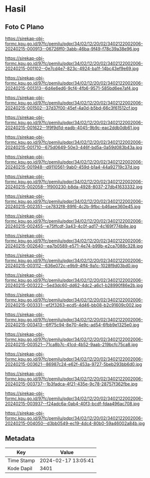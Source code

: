 # Hasil

## Foto C Plano

https://sirekap-obj-formc.kpu.go.id/97fc/pemilu/pdpr/34/02/12/20/02/3402122002006-20240215-000913--06726ff0-3abb-46ba-9f49-f78c39a38e96.jpg

https://sirekap-obj-formc.kpu.go.id/97fc/pemilu/pdpr/34/02/12/20/02/3402122002006-20240215-001102--0e7cd4e7-823c-4924-ba1f-14bc43ef9e69.jpg

https://sirekap-obj-formc.kpu.go.id/97fc/pemilu/pdpr/34/02/12/20/02/3402122002006-20240215-001313--6d4e6ed6-9cf4-4fb6-9571-585bd6ee7af4.jpg

https://sirekap-obj-formc.kpu.go.id/97fc/pemilu/pdpr/34/02/12/20/02/3402122002006-20240215-001502--37d37f00-45ef-4a0d-b5bd-66c3f61512cf.jpg

https://sirekap-obj-formc.kpu.go.id/97fc/pemilu/pdpr/34/02/12/20/02/3402122002006-20240215-001622--1f9f9d1d-eadb-4045-9b9c-eac2ddb0db61.jpg

https://sirekap-obj-formc.kpu.go.id/97fc/pemilu/pdpr/34/02/12/20/02/3402122002006-20240215-001710--675d0649-50e3-446f-bd5a-0a59d083b43a.jpg

https://sirekap-obj-formc.kpu.go.id/97fc/pemilu/pdpr/34/02/12/20/02/3402122002006-20240215-001948--d9110561-9ab0-459d-b1a4-44a92719c37d.jpg

https://sirekap-obj-formc.kpu.go.id/97fc/pemilu/pdpr/34/02/12/20/02/3402122002006-20240215-002058--1f900230-b8da-4928-8037-27db41633332.jpg

https://sirekap-obj-formc.kpu.go.id/97fc/pemilu/pdpr/34/02/12/20/02/3402122002006-20240215-002351--ce7832f8-89f6-4c2b-9fbc-b46aee360e45.jpg

https://sirekap-obj-formc.kpu.go.id/97fc/pemilu/pdpr/34/02/12/20/02/3402122002006-20240215-002455--e75ffcdf-3a43-4c0f-ad17-4c169f774b8e.jpg

https://sirekap-obj-formc.kpu.go.id/97fc/pemilu/pdpr/34/02/12/20/02/3402122002006-20240215-002640--ea7b0589-e571-4e74-b99b-e2ca7088c328.jpg

https://sirekap-obj-formc.kpu.go.id/97fc/pemilu/pdpr/34/02/12/20/02/3402122002006-20240215-003112--636e072c-e9b9-4ff4-9a1c-1028f9d03bd0.jpg

https://sirekap-obj-formc.kpu.go.id/97fc/pemilu/pdpr/34/02/12/20/02/3402122002006-20240215-003222--5ed3dc60-dd62-4dc2-a6c1-b28990f86e2b.jpg

https://sirekap-obj-formc.kpu.go.id/97fc/pemilu/pdpr/34/02/12/20/02/3402122002006-20240215-003331--ef2f3263-ecd5-4d46-bb08-b2c91609c002.jpg

https://sirekap-obj-formc.kpu.go.id/97fc/pemilu/pdpr/34/02/12/20/02/3402122002006-20240215-003413--6ff75c94-8e70-4e9c-ad54-6fbb9e1325e0.jpg

https://sirekap-obj-formc.kpu.go.id/97fc/pemilu/pdpr/34/02/12/20/02/3402122002006-20240215-003521--71ca8b7c-41cd-4b52-9aab-219bcfc75ca8.jpg

https://sirekap-obj-formc.kpu.go.id/97fc/pemilu/pdpr/34/02/12/20/02/3402122002006-20240215-003621--86987c24-e62f-453a-9727-5beb293bb6d0.jpg

https://sirekap-obj-formc.kpu.go.id/97fc/pemilu/pdpr/34/02/12/20/02/3402122002006-20240215-003737--1b3fadca-4f21-435e-9c78-28757f362fbe.jpg

https://sirekap-obj-formc.kpu.go.id/97fc/pemilu/pdpr/34/02/12/20/02/3402122002006-20240215-003937--f24adc6a-0ab4-40f3-bcdf-fdaa496ac708.jpg

https://sirekap-obj-formc.kpu.go.id/97fc/pemilu/pdpr/34/02/12/20/02/3402122002006-20240215-004050--d3bb0549-ec19-4dc4-80b0-59a46002a84b.jpg


## Metadata

| Key        | Value               |
| ---------- | ------------------- |
| Time Stamp | 2024-02-17 13:05:41 |
| Kode Dapil | 3401                |




